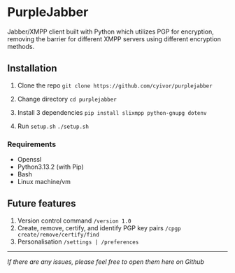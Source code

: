# PurpleJabber
Jabber/XMPP client built with Python which utilizes PGP for encryption, removing the barrier for different XMPP servers using different encryption methods.

## Installation

1. Clone the repo
```git clone https://github.com/cyivor/purplejabber```

3. Change directory
```cd purplejabber```

4. Install 3 dependencies
```pip install slixmpp python-gnupg dotenv```

4. Run `setup.sh`
```./setup.sh```

### Requirements

- Openssl
- Python3.13.2 (with Pip)
- Bash
- Linux machine/vm

## Future features

1. Version control command 
```/version 1.0```
2. Create, remove, certify, and identify PGP key pairs
```/cpgp create/remove/certify/find```
3. Personalisation
```/settings | /preferences```

---

<i>If there are any issues, please feel free to open them here on Github</i>
